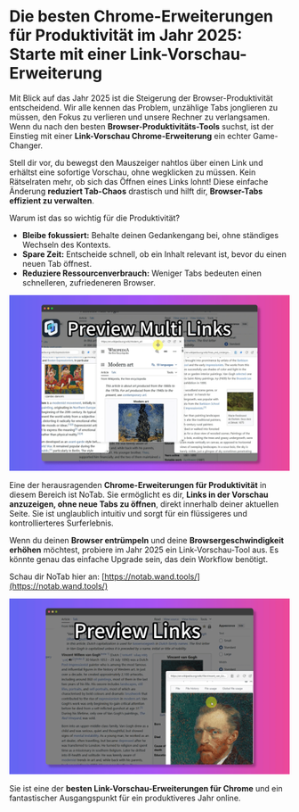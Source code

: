 # Die besten Chrome-Erweiterungen für Produktivität im Jahr 2025: Starte mit einer Link-Vorschau-Erweiterung

Mit Blick auf das Jahr 2025 ist die Steigerung der Browser-Produktivität entscheidend. Wir alle kennen das Problem, unzählige Tabs jonglieren zu müssen, den Fokus zu verlieren und unsere Rechner zu verlangsamen. Wenn du nach den besten **Browser-Produktivitäts-Tools** suchst, ist der Einstieg mit einer **Link-Vorschau Chrome-Erweiterung** ein echter Game-Changer.

Stell dir vor, du bewegst den Mauszeiger nahtlos über einen Link und erhältst eine sofortige Vorschau, ohne wegklicken zu müssen. Kein Rätselraten mehr, ob sich das Öffnen eines Links lohnt! Diese einfache Änderung **reduziert Tab-Chaos** drastisch und hilft dir, **Browser-Tabs effizient zu verwalten**.

Warum ist das so wichtig für die Produktivität?
*   **Bleibe fokussiert:** Behalte deinen Gedankengang bei, ohne ständiges Wechseln des Kontexts.
*   **Spare Zeit:** Entscheide schnell, ob ein Inhalt relevant ist, bevor du einen neuen Tab öffnest.
*   **Reduziere Ressourcenverbrauch:** Weniger Tabs bedeuten einen schnelleren, zufriedeneren Browser.

![NoTab Link-Vorschau in Aktion](../images/notab1.png)

Eine der herausragenden **Chrome-Erweiterungen für Produktivität** in diesem Bereich ist NoTab. Sie ermöglicht es dir, **Links in der Vorschau anzuzeigen, ohne neue Tabs zu öffnen**, direkt innerhalb deiner aktuellen Seite. Sie ist unglaublich intuitiv und sorgt für ein flüssigeres und kontrollierteres Surferlebnis.

Wenn du deinen **Browser entrümpeln** und deine **Browsergeschwindigkeit erhöhen** möchtest, probiere im Jahr 2025 ein Link-Vorschau-Tool aus. Es könnte genau das einfache Upgrade sein, das dein Workflow benötigt.

Schau dir NoTab hier an: [https://notab.wand.tools/](https://notab.wand.tools/)

![NoTab Lesemodus-Funktion](../images/notab2.png)

Sie ist eine der **besten Link-Vorschau-Erweiterungen für Chrome** und ein fantastischer Ausgangspunkt für ein produktiveres Jahr online.